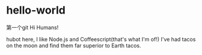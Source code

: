 # hello-world
第一个git
Hi Humans!

hubot here, I like Node.js and Coffeescript(that's what I'm of!)
I've had tacos on the moon and find them far superior to Earth tacos.
